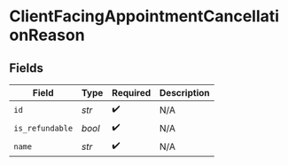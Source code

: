 # ClientFacingAppointmentCancellationReason


## Fields

| Field              | Type               | Required           | Description        |
| ------------------ | ------------------ | ------------------ | ------------------ |
| `id`               | *str*              | :heavy_check_mark: | N/A                |
| `is_refundable`    | *bool*             | :heavy_check_mark: | N/A                |
| `name`             | *str*              | :heavy_check_mark: | N/A                |